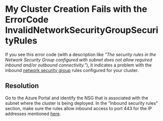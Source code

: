 # My Cluster Creation Fails with the ErrorCode InvalidNetworkSecurityGroupSecurityRules

If you see this error code (with a description like *"The security rules in the Network Security Group configured with subnet does not allow required inbound and/or outbound connectivity."*), it indicates a problem with the inbound [network security group](https://docs.microsoft.com/en-us/azure/virtual-network/virtual-networks-nsg) rules configured for your cluster.

## Resolution
Go to the Azure Portal and identify the NSG that is associated with the subnet where the cluster is being deployed. In the "Inbound security rules" section, make sure the rules allow inbound access to port 443 for the IP addresses mentioned [here](https://docs.microsoft.com/en-us/azure/hdinsight/hdinsight-extend-hadoop-virtual-network#hdinsight-ip).
